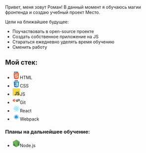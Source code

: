 Привет, меня зовут Роман!
В данный момент я обучаюсь магии фронтенда и создаю учебный проект Место.

Цели на ближайшее будущее:
- Поучаствовать в open-source проекте
- Создать собственное приложение на JS
- Стараться ежедневно уделять время обучению
- Сменить работу

## Мой стек:
- <code><img src="https://raw.githubusercontent.com/github/explore/80688e429a7d4ef2fca1e82350fe8e3517d3494d/topics/html/html.png" alt="HTML" height="24"></code>HTML
- <code><img src="https://raw.githubusercontent.com/github/explore/80688e429a7d4ef2fca1e82350fe8e3517d3494d/topics/css/css.png" alt="CSS" height="24" ></code>CSS
- <code><img src="https://raw.githubusercontent.com/github/explore/80688e429a7d4ef2fca1e82350fe8e3517d3494d/topics/javascript/javascript.png" alt="JS" height="24"></code>JS
- <code><img src="https://raw.githubusercontent.com/github/explore/80688e429a7d4ef2fca1e82350fe8e3517d3494d/topics/git/git.png" alt="GIT" height="24"></code>Git
- <code><img src="https://raw.githubusercontent.com/github/explore/80688e429a7d4ef2fca1e82350fe8e3517d3494d/topics/react/react.png" alt="React" height="24"></code>React
- <code><img src="https://raw.githubusercontent.com/github/explore/80688e429a7d4ef2fca1e82350fe8e3517d3494d/topics/webpack/webpack.png" alt="Webpack" height="24"></code>Webpack


### Планы на дальнейшее обучение:

- <code><img src="https://raw.githubusercontent.com/github/explore/80688e429a7d4ef2fca1e82350fe8e3517d3494d/topics/nodejs/nodejs.png" alt="Node.js" height="24"></code>Node.js
